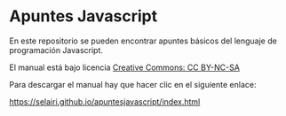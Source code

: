 # Apuntes Javascript

En este repositorio se pueden encontrar apuntes básicos del lenguaje de programación Javascript. 

El manual está bajo licencia [Creative Commons: CC BY-NC-SA](http://creativecommons.org/licenses/by-nc-sa/4.0/)

Para descargar el manual hay que hacer clic en el siguiente enlace:

https://selairi.github.io/apuntesjavascript/index.html


